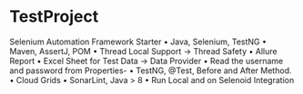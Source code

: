# TestProject
Selenium Automation Framework Starter
•	Java, Selenium, TestNG
•	Maven, AssertJ, POM
•	Thread Local Support → Thread Safety
•	Allure Report
•	Excel Sheet for Test Data → Data Provider
•	Read the username and password from Properties-
•	TestNG, @Test, Before and After Method.
•	Cloud Grids
•	SonarLint, Java > 8
•	Run Local and on Selenoid Integration
